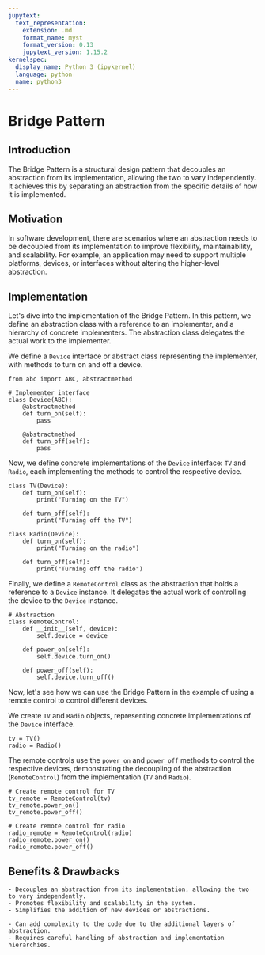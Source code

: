 ```yaml
---
jupytext:
  text_representation:
    extension: .md
    format_name: myst
    format_version: 0.13
    jupytext_version: 1.15.2
kernelspec:
  display_name: Python 3 (ipykernel)
  language: python
  name: python3
---
```


# Bridge Pattern

## Introduction

The Bridge Pattern is a structural design pattern that decouples an abstraction from its implementation, allowing the two to vary independently. It achieves this by separating an abstraction from the specific details of how it is implemented.

## Motivation

In software development, there are scenarios where an abstraction needs to be decoupled from its implementation to improve flexibility, maintainability, and scalability. For example, an application may need to support multiple platforms, devices, or interfaces without altering the higher-level abstraction.

## Implementation

Let's dive into the implementation of the Bridge Pattern. In this pattern, we define an abstraction class with a reference to an implementer, and a hierarchy of concrete implementers. The abstraction class delegates the actual work to the implementer.

We define a `Device` interface or abstract class representing the implementer, with methods to turn on and off a device.

```{code-cell} ipython3
from abc import ABC, abstractmethod

# Implementer interface
class Device(ABC):
    @abstractmethod
    def turn_on(self):
        pass

    @abstractmethod
    def turn_off(self):
        pass
```

Now, we define concrete implementations of the `Device` interface: `TV` and `Radio`, each implementing the methods to control the respective device.

```{code-cell} ipython3
class TV(Device):
    def turn_on(self):
        print("Turning on the TV")

    def turn_off(self):
        print("Turning off the TV")

class Radio(Device):
    def turn_on(self):
        print("Turning on the radio")

    def turn_off(self):
        print("Turning off the radio")
```

Finally, we define a `RemoteControl` class as the abstraction that holds a reference to a `Device` instance. It delegates the actual work of controlling the device to the `Device` instance.

```{code-cell} ipython3
# Abstraction
class RemoteControl:
    def __init__(self, device):
        self.device = device

    def power_on(self):
        self.device.turn_on()

    def power_off(self):
        self.device.turn_off()
```

Now, let's see how we can use the Bridge Pattern in the example of using a remote control to control different devices.

We create `TV` and `Radio` objects, representing concrete implementations of the `Device` interface.

```{code-cell} ipython3
tv = TV()
radio = Radio()
```

The remote controls use the `power_on` and `power_off` methods to control the respective devices, demonstrating the decoupling of the abstraction (`RemoteControl`) from the implementation (`TV` and `Radio`).

```{code-cell} ipython3
# Create remote control for TV
tv_remote = RemoteControl(tv)
tv_remote.power_on()
tv_remote.power_off()
```

```{code-cell} ipython3
# Create remote control for radio
radio_remote = RemoteControl(radio)
radio_remote.power_on()
radio_remote.power_off()
```

## Benefits & Drawbacks

```{admonition} Benefits
- Decouples an abstraction from its implementation, allowing the two to vary independently.
- Promotes flexibility and scalability in the system.
- Simplifies the addition of new devices or abstractions.
```

```{admonition} Drawbacks
- Can add complexity to the code due to the additional layers of abstraction.
- Requires careful handling of abstraction and implementation hierarchies.
```
